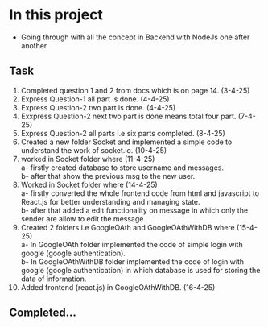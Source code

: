 # In this project
- Going through with all the concept in Backend with NodeJs one after another

## Task
1. Completed question 1 and 2 from docs which is on page 14. (3-4-25)
2. Express Question-1 all part is done.  (4-4-25)
3. Express Question-2 two part is done.   (4-4-25)
4. Exxpress Question-2 next two part is done means total four part. (7-4-25)
5. Express Question-2 all parts i.e six parts completed. (8-4-25)
5. Created a new folder Socket and implemented a simple code to understand the work of socket.io. (10-4-25)
6. worked in Socket folder where (11-4-25) <br>
  a- firstly created database to store username and messages. <br>
  b- after that show the previous msg to the new user.
7. Worked in Socket folder where (14-4-25) <br>
  a- firstly converted the whole frontend code from html and javascript to React.js for better understanding and managing state. <br>
  b- after that added a edit functionality on message in which only the sender are allow to edit the message.
8. Created 2 folders i.e GoogleOAth and GoogleOAthWithDB where (15-4-25) <br>
  a- In GoogleOAth folder implemented the code of simple login with google (google authentication). <br>
  b- In GoogleOAthWithDB folder implemented the code of login with google (google authentication) in which database is used for storing the data of information.
9. Added frontend (react.js) in GoogleOAthWithDB. (16-4-25)

## Completed...
